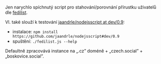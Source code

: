 Jen narychlo spíchnutý script pro stahování/porovnání přírustku uživatelů dle [fedilist](http://demo.fedilist.com/instance?q=&ip=&software=mastodon&registrations=&onion=).

Vl. také slouží k testování [jaandrle/nodejsscript at dev/0.9](https://github.com/jaandrle/nodejsscript/tree/dev/0.9):
- instalace: `npm install https://github.com/jaandrle/nodejsscript#dev/0.9`
- spuštění: `./fedilist.js --help`

Defaultně zpracovává instance na „.cz” doméně + „czech.social” + „boskovice.social”.
